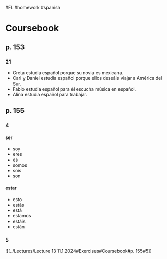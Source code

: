 #FL #homework #spanish 

# Coursebook
## p. 153
### 21
- Greta estudia español porque su novia es mexicana.
- Carl y Daniel estudia español porque ellos deseáis viajar a América del Sur.
- Fabio estudia español para él escucha música en español.
- Alina estudia español para trabajar.

## p. 155
### 4
#### ser
- soy
- eres
- es
- somos
- sois
- son

#### estar
- esto
- estás
- está
- estamos
- estáis
- están

### 5
![[../Lectures/Lecture 13 11.1.2024#Exercises#Coursebook#p. 155#5]]